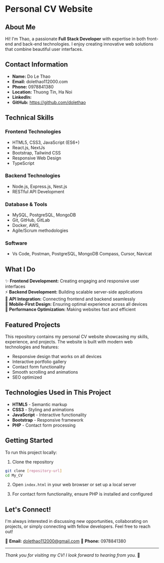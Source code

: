 # Personal CV Website

## About Me

Hi! I'm Thao, a passionate **Full Stack Developer** with expertise in both front-end and back-end technologies. I enjoy creating innovative web solutions that combine beautiful user interfaces.

## Contact Information

- **Name:** Do Le Thao
- **Email:** dolethao112000.com
- **Phone:** 0978841380
- **Location:** Thuong Tin, Ha Noi
- **LinkedIn:** 
- **GitHub:** https://github.com/dolethao

## Technical Skills

### Frontend Technologies
- HTML5, CSS3, JavaScript (ES6+)
- React.js, NextJs
- Bootstrap, Tailwind CSS
- Responsive Web Design
- TypeScript

### Backend Technologies
- Node.js, Express.js, Nest.js
- RESTful API Development

### Database & Tools
- MySQL, PostgreSQL, MongoDB
- Git, GitHub, GitLab
- Docker, AWS,
- Agile/Scrum methodologies

### Software
- Vs Code, Postman, PostgreSQL, MongoDB Compass, Cursor, Navicat

## What I Do

✨ **Frontend Development:** Creating engaging and responsive user interfaces  
⚡ **Backend Development:** Building scalable server-side applications  
🔗 **API Integration:** Connecting frontend and backend seamlessly  
📱 **Mobile-First Design:** Ensuring optimal experience across all devices  
🚀 **Performance Optimization:** Making websites fast and efficient  

## Featured Projects

This repository contains my personal CV website showcasing my skills, experience, and projects. The website is built with modern web technologies and features:

- Responsive design that works on all devices
- Interactive portfolio gallery
- Contact form functionality
- Smooth scrolling and animations
- SEO optimized

## Technologies Used in This Project

- **HTML5** - Semantic markup
- **CSS3** - Styling and animations
- **JavaScript** - Interactive functionality
- **Bootstrap** - Responsive framework
- **PHP** - Contact form processing

## Getting Started

To run this project locally:

1. Clone the repository
```bash
git clone [repository-url]
cd My_CV
```

2. Open `index.html` in your web browser or set up a local server

3. For contact form functionality, ensure PHP is installed and configured

## Let's Connect!

I'm always interested in discussing new opportunities, collaborating on projects, or simply connecting with fellow developers. Feel free to reach out!

📧 **Email:** dolethao112000@gmail.com 
📱 **Phone:** 0978841380

---

*Thank you for visiting my CV! I look forward to hearing from you.* 🚀
